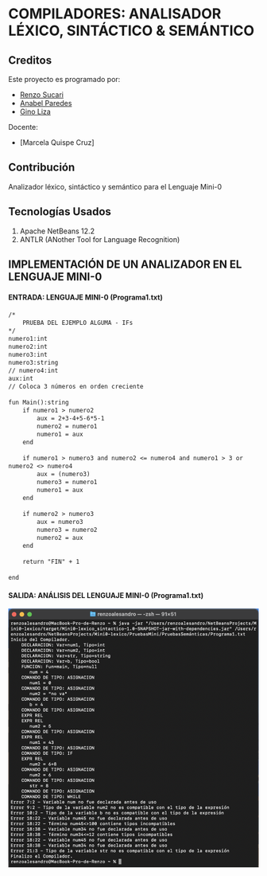 # COMPILADORES: ANALISADOR LÉXICO, SINTÁCTICO & SEMÁNTICO

## Creditos 
Este proyecto es programado por:
* [Renzo Sucari](https://github.com/RenzoAlessandro)
* [Anabel Paredes](https://github.com/anabeL19)
* [Gino Liza](https://github.com/gino-lr)

Docente: 
* [Marcela Quispe Cruz]

## Contribución
Analizador léxico, sintáctico y semántico para el Lenguaje Mini-0 

## Tecnologías Usados
1. Apache NetBeans 12.2
2. ANTLR (ANother Tool for Language Recognition)

## IMPLEMENTACIÓN DE UN ANALIZADOR EN EL LENGUAJE MINI-0
#### ENTRADA: LENGUAJE MINI-0 (Programa1.txt)
```
/* 
    PRUEBA DEL EJEMPLO ALGUMA - IFs
*/
numero1:int
numero2:int
numero3:int
numero3:string
// numero4:int
aux:int
// Coloca 3 números en orden creciente

fun Main():string
    if numero1 > numero2
        aux = 2+3-4+5-6*5-1
        numero2 = numero1
        numero1 = aux
    end
    
    if numero1 > numero3 and numero2 <= numero4 and numero1 > 3 or numero2 <> numero4
        aux = (numero3)
        numero3 = numero1
        numero1 = aux
    end

    if numero2 > numero3
        aux = numero3
        numero3 = numero2
        numero2 = aux
    end

    return "FIN" + 1

end
```
#### SALIDA: ANÁLISIS DEL LENGUAJE MINI-0 (Programa1.txt)
<img src= "ImgMiniAnalizador.PNG">

